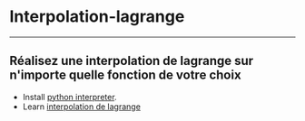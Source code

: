 # Interpolation-lagrange
---
Réalisez une interpolation de lagrange sur n'importe quelle fonction de votre choix
---

- Install  [python interpreter](https://www.python.org/).
- Learn [interpolation de lagrange](https://www.bibmath.net/dico/index.php?action=affiche&quoi=./p/polynomelagrange.html)

